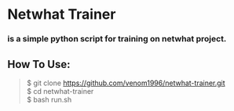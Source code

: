 # Netwhat Trainer
### is a simple python script for training on netwhat project.

## How To Use:
>$ git clone https://github.com/venom1996/netwhat-trainer.git<br>
>$ cd netwhat-trainer<br>
>$ bash run.sh
